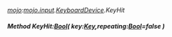 _[mojo](../../modules/mojo/mojo-module.md):[mojo.input](../../modules/mojo/mojo-input.md).[KeyboardDevice](../../modules/mojo/mojo-input-keyboarddevice.md).KeyHit_
##### Method KeyHit:[Bool](../../modules/wonkey/wonkey-types-bool.md)( key:[Key](../../modules/mojo/mojo-input-key.md),repeating:[Bool](../../modules/wonkey/wonkey-types-bool.md)=false )
